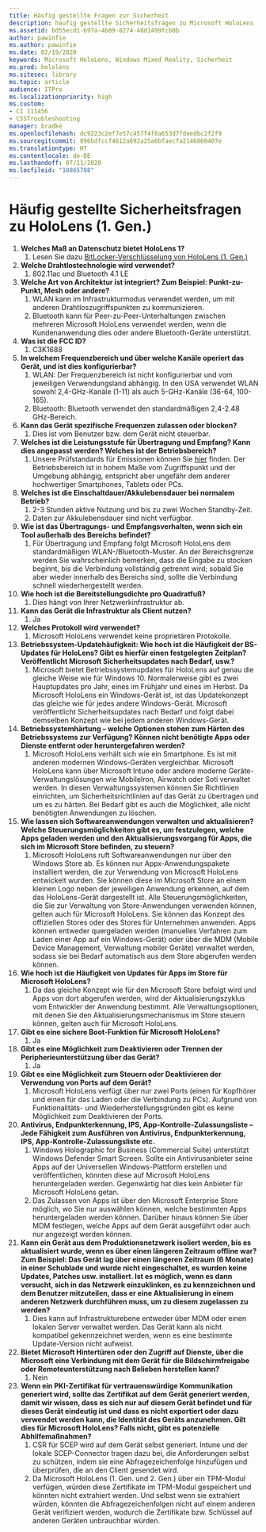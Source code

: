 ```yaml
---
title: Häufig gestellte Fragen zur Sicherheit
description: häufig gestellte Sicherheitsfragen zu Microsoft HoloLens
ms.assetid: bd55ecd1-697a-4b09-8274-48d1499fcb0b
author: pawinfie
ms.author: pawinfie
ms.date: 02/19/2020
keywords: Microsoft HoloLens, Windows Mixed Reality, Sicherheit
ms.prod: hololens
ms.sitesec: library
ms.topic: article
audience: ITPro
ms.localizationpriority: high
ms.custom:
- CI 111456
- CSSTroubleshooting
manager: bradke
ms.openlocfilehash: dc9223c2ef7e57c457f4f8a653d7fdeedbc2f2f9
ms.sourcegitcommit: 896bdfccf4612a692a25a6bfaecfa2146860407e
ms.translationtype: HT
ms.contentlocale: de-DE
ms.lasthandoff: 07/11/2020
ms.locfileid: "10865708"
---
```

# Häufig gestellte Sicherheitsfragen zu HoloLens (1. Gen.)

1. **Welches Maß an Datenschutz bietet HoloLens 1?**
    1. Lesen Sie dazu [BitLocker-Verschlüsselung von HoloLens (1. Gen.)](hololens1-encryption.md)
1. **Welche Drahtlostechnologie wird verwendet?**
    1. 802.11ac und Bluetooth 4.1 LE
1. **Welche Art von Architektur ist integriert?  Zum Beispiel: Punkt-zu-Punkt, Mesh oder andere?**
    1. WLAN kann im Infrastrukturmodus verwendet werden, um mit anderen Drahtloszugriffspunkten zu kommunizieren.
    1. Bluetooth kann für Peer-zu-Peer-Unterhaltungen zwischen mehreren Microsoft HoloLens verwendet werden, wenn die Kundenanwendung dies oder andere Bluetooth-Geräte unterstützt.
1. **Was ist die FCC ID?**
    1. C3K1688
1. **In welchem Frequenzbereich und über welche Kanäle operiert das Gerät, und ist dies konfigurierbar?**
    1. WLAN: Der Frequenzbereich ist nicht konfigurierbar und vom jeweiligen Verwendungsland abhängig. In den USA verwendet WLAN sowohl 2,4-GHz-Kanäle (1-11) als auch 5-GHz-Kanäle (36-64, 100-165).
    1. Bluetooth: Bluetooth verwendet den standardmäßigen 2,4-2.48 GHz-Bereich.
1. **Kann das Gerät spezifische Frequenzen zulassen oder blocken?**
    1. Dies ist vom Benutzer bzw. dem Gerät nicht steuerbar.
1. **Welches ist die Leistungsstufe für Übertragung und Empfang? Kann dies angepasst werden? Welches ist der Betriebsbereich?**
    1. Unsere Prüfstandards für Emissionen können Sie [hier](https://fccid.io/C3K1688) finden. Der Betriebsbereich ist in hohem Maße vom Zugriffspunkt und der Umgebung abhängig, entspricht aber ungefähr dem anderer hochwertiger Smartphones, Tablets oder PCs.
1. **Welches ist die Einschaltdauer/Akkulebensdauer bei normalem Betrieb?**
    1. 2-3 Stunden aktive Nutzung und bis zu zwei Wochen Standby-Zeit.
    1. Daten zur Akkulebensdauer sind nicht verfügbar.
1. **Wie ist das Übertragungs- und Empfangsverhalten, wenn sich ein Tool außerhalb des Bereichs befindet?**
    1. Für Übertragung und Empfang folgt Microsoft HoloLens dem standardmäßigen WLAN-/Bluetooth-Muster. An der Bereichsgrenze werden Sie wahrscheinlich bemerken, dass die Eingabe zu stocken beginnt, bis die Verbindung vollständig getrennt wird; sobald Sie aber wieder innerhalb des Bereichs sind, sollte die Verbindung schnell wiederhergestellt werden.
1. **Wie hoch ist die Bereitstellungsdichte pro Quadratfuß?**
    1. Dies hängt von Ihrer Netzwerkinfrastruktur ab.
1. **Kann das Gerät die Infrastruktur als Client nutzen?**
    1. Ja
1. **Welches Protokoll wird verwendet?**
    1. Microsoft HoloLens verwendet keine proprietären Protokolle.
1. **Betriebssystem-Updatehäufigkeit: Wie hoch ist die Häufigkeit der BS-Updates für HoloLens?  Gibt es hierfür einen festgelegten Zeitplan?  Veröffentlicht Microsoft Sicherheitsupdates nach Bedarf, usw.?**
    1. Microsoft bietet Betriebssystemupdates für HoloLens auf genau die gleiche Weise wie für Windows 10. Normalerweise gibt es zwei Hauptupdates pro Jahr, eines im Frühjahr und eines im Herbst. Da Microsoft HoloLens ein Windows-Gerät ist, ist das Updatekonzept das gleiche wie für jedes andere Windows-Gerät. Microsoft veröffentlicht Sicherheitsupdates nach Bedarf und folgt dabei demselben Konzept wie bei jedem anderen Windows-Gerät.
1. **Betriebssystemhärtung – welche Optionen stehen zum Härten des Betriebssystems zur Verfügung?  Können nicht benötigte Apps oder Dienste entfernt oder heruntergefahren werden?**
    1. Microsoft HoloLens verhält sich wie ein Smartphone. Es ist mit anderen modernen Windows-Geräten vergleichbar. Microsoft HoloLens kann über Microsoft Intune oder andere moderne Geräte-Verwaltungslösungen wie MobileIron, Airwatch oder Soti verwaltet werden. In diesen Verwaltungssystemen können Sie Richtlinien einrichten, um Sicherheitsrichtlinien auf das Gerät zu übertragen und um es zu härten. Bei Bedarf gibt es auch die Möglichkeit, alle nicht benötigten Anwendungen zu löschen.
1. **Wie lassen sich Softwareanwendungen verwalten und aktualisieren? Welche Steuerungsmöglichkeiten gibt es, um festzulegen, welche Apps geladen werden und den Aktualisierungsvorgang für Apps, die sich im Microsoft Store befinden, zu steuern?**
    1. Microsoft HoloLens ruft Softwareanwendungen nur über den Windows Store ab. Es können nur Appx-Anwendungspakete installiert werden, die zur Verwendung von Microsoft HoloLens entwickelt wurden. Sie können diese im Microsoft Store an einem kleinen Logo neben der jeweiligen Anwendung erkennen, auf dem das HoloLens-Gerät dargestellt ist. Alle Steuerungsmöglichkeiten, die Sie zur Verwaltung von Store-Anwendungen verwenden können, gelten auch für Microsoft HoloLens. Sie können das Konzept des offiziellen Stores oder des Stores für Unternehmen anwenden. Apps können entweder quergeladen werden (manuelles Verfahren zum Laden einer App auf ein Windows-Gerät) oder über die MDM (Mobile Device Management, Verwaltung mobiler Geräte) verwaltet werden, sodass sie bei Bedarf automatisch aus dem Store abgerufen werden können.
1. **Wie hoch ist die Häufigkeit von Updates für Apps im Store für Microsoft HoloLens?**
    1. Da das gleiche Konzept wie für den Microsoft Store befolgt wird und Apps von dort abgerufen werden, wird der Aktualisierungszyklus vom Entwickler der Anwendung bestimmt. Alle Verwaltungsoptionen, mit denen Sie den Aktualisierungsmechanismus im Store steuern können, gelten auch für Microsoft HoloLens.
1. **Gibt es eine sichere Boot-Funktion für Microsoft HoloLens?**
    1. Ja
1. **Gibt es eine Möglichkeit zum Deaktivieren oder Trennen der Peripherieunterstützung über das Gerät?**
    1. Ja
1. **Gibt es eine Möglichkeit zum Steuern oder Deaktivieren der Verwendung von Ports auf dem Gerät?**
    1. Microsoft HoloLens verfügt über nur zwei Ports (einen für Kopfhörer und einen für das Laden oder die Verbindung zu PCs). Aufgrund von Funktionalitäts- und Wiederherstellungsgründen gibt es keine Möglichkeit zum Deaktivieren der Ports.
1. **Antivirus, Endpunkterkennung, IPS, App-Kontrolle-Zulassungsliste – Jede Fähigkeit zum Ausführen von Antivirus, Endpunkterkennung, IPS, App-Kontrolle-Zulassungsliste etc.**
    1. Windows Holographic for Business (Commercial Suite) unterstützt Windows Defender Smart Screen. Sollte ein Antivirusanbieter seine Apps auf der Universellen Windows-Plattform erstellen und veröffentlichen, könnten diese auf Microsoft HoloLens heruntergeladen werden. Gegenwärtig hat dies kein Anbieter für Microsoft HoloLens getan.
    1. Das Zulassen von Apps ist über den Microsoft Enterprise Store möglich, wo Sie nur auswählen können, welche bestimmten Apps heruntergeladen werden können. Darüber hinaus können Sie über MDM festlegen, welche Apps auf dem Gerät ausgeführt oder auch nur angezeigt werden können.
1. **Kann ein Gerät aus dem Produktionsnetzwerk isoliert werden, bis es aktualisiert wurde, wenn es über einen längeren Zeitraum offline war?  Zum Beispiel: Das Gerät lag über einen längeren Zeitraum (6 Monate) in einer Schublade und wurde nicht eingeschaltet, es wurden keine Updates, Patches usw. installiert. Ist es möglich, wenn es dann versucht, sich in das Netzwerk einzuklinken, es zu kennzeichnen und dem Benutzer mitzuteilen, dass er eine Aktualisierung in einem anderen Netzwerk durchführen muss, um zu diesem zugelassen zu werden?**
    1. Dies kann auf Infrastrukturebene entweder über MDM oder einen lokalen Server verwaltet werden. Das Gerät kann als nicht kompatibel gekennzeichnet werden, wenn es eine bestimmte Update-Version nicht aufweist.
1. **Bietet Microsoft Hintertüren oder den Zugriff auf Dienste, über die Microsoft eine Verbindung mit dem Gerät für die Bildschirmfreigabe oder Remoteunterstützung nach Belieben herstellen kann?**
    1. Nein
1. **Wenn ein PKI-Zertifikat für vertrauenswürdige Kommunikation generiert wird, sollte das Zertifikat auf dem Gerät generiert werden, damit wir wissen, dass es sich nur auf diesem Gerät befindet und für dieses Gerät eindeutig ist und dass es nicht exportiert oder dazu verwendet werden kann, die Identität des Geräts anzunehmen. Gilt dies für Microsoft HoloLens? Falls nicht, gibt es potenzielle Abhilfemaßnahmen?**
    1. CSR für SCEP wird auf dem Gerät selbst generiert. Intune und der lokale SCEP-Connector tragen dazu bei, die Anforderungen selbst zu schützen, indem sie eine Abfragezeichenfolge hinzufügen und überprüfen, die an den Client gesendet wird.
    1. Da Microsoft HoloLens (1. Gen. und 2. Gen.) über ein TPM-Modul verfügen, würden diese Zertifikate im TPM-Modul gespeichert und könnten nicht extrahiert werden. Und selbst wenn sie extrahiert würden, könnten die Abfragezeichenfolgen nicht auf einem anderen Gerät verifiziert werden, wodurch die Zertifikate bzw. Schlüssel auf anderen Geräten unbrauchbar würden.
